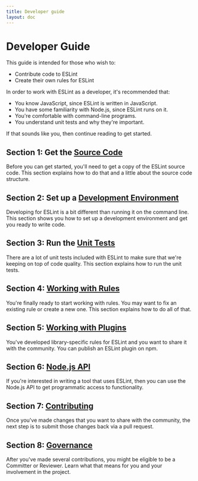 ```yaml
---
title: Developer guide
layout: doc
---
```


# Developer Guide

This guide is intended for those who wish to:

* Contribute code to ESLint
* Create their own rules for ESLint

In order to work with ESLint as a developer, it's recommended that:

* You know JavaScript, since ESLint is written in JavaScript.
* You have some familiarity with Node.js, since ESLint runs on it.
* You're comfortable with command-line programs.
* You understand unit tests and why they're important.

If that sounds like you, then continue reading to get started.

## Section 1: Get the [Source Code](source-code.html)

Before you can get started, you'll need to get a copy of the ESLint source code. This section explains how to do that and a little about the source code structure.

## Section 2: Set up a [Development Environment](development-environment.html)

Developing for ESLint is a bit different than running it on the command line. This section shows you how to set up a development environment and get you ready to write code.

## Section 3: Run the [Unit Tests](unit-tests.html)

There are a lot of unit tests included with ESLint to make sure that we're keeping on top of code quality. This section explains how to run the unit tests.

## Section 4: [Working with Rules](working-with-rules.html)

You're finally ready to start working with rules. You may want to fix an existing rule or create a new one. This section explains how to do all of that.

## Section 5: [Working with Plugins](working-with-plugins.html)

You've developed library-specific rules for ESLint and you want to share it with the community. You can publish an ESLint plugin on npm.

## Section 6: [Node.js API](nodejs-api.html)

If you're interested in writing a tool that uses ESLint, then you can use the Node.js API to get programmatic access to functionality.

## Section 7: [Contributing](contributing/)

Once you've made changes that you want to share with the community, the next step is to submit those changes back via a pull request.

## Section 8: [Governance](governance.html)

After you've made several contributions, you might be eligible to be a Committer or Reviewer. Learn what that means for you and your involvement in the project.
